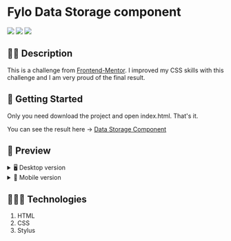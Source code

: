 # Fylo Data Storage component
![](https://img.shields.io/github/license/alexcamachogz/Fylo-data-storage-component?style=for-the-badge)
![](https://img.shields.io/github/stars/alexcamachogz/Fylo-data-storage-component?style=for-the-badge)
![](https://img.shields.io/github/forks/alexcamachogz/Fylo-data-storage-component?style=for-the-badge)

## ✍🏻 Description
This is a challenge from [Frontend-Mentor](https://www.frontendmentor.io/). I improved my CSS skills with this challenge and I am very proud of the final result.

## 🚀 Getting Started
Only you need download the project and open index.html. That's it.

You can see the result here → [Data Storage Component](http://alejandra-camacho.me/Fylo-data-storage-component/)

## 🎨 Preview
<details>
    <summary>🖥 Desktop version</summary>

![](./images/View/Desktop.png)
</details>

<details>
    <summary>📱 Mobile version</summary>

![](./images/View/Mobile.png)
</details>

## 👩🏻‍💻 Technologies
1. HTML
2. CSS
3. Stylus
